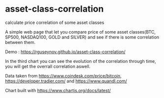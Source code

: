 # asset-class-correlation
calculate price correlation of some asset classes

A simple web page that let you compare price of some asset classes(BTC, SP500, NASDAQ100, GOLD and SILVER) and see if there is some correlation between them.

Demo : https://rguseynov.github.io/asset-class-correlation/

In the third chart you can see the evolution of the correlation through time, you will get the overrall correlation aswell.

Data taken from https://www.coindesk.com/price/bitcoin, https://developer.tradier.com/ and https://www.quandl.com/

Chart built with https://www.chartjs.org/docs/latest/

